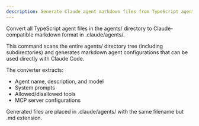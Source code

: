 ```yaml
---
description: Generate Claude agent markdown files from TypeScript agents
---
```


Convert all TypeScript agent files in the agents/ directory to Claude-compatible markdown format in .claude/agents/.

This command scans the entire agents/ directory tree (including subdirectories) and generates markdown agent configurations that can be used directly with Claude Code.

The converter extracts:
- Agent name, description, and model
- System prompts
- Allowed/disallowed tools
- MCP server configurations

Generated files are placed in .claude/agents/ with the same filename but .md extension.
